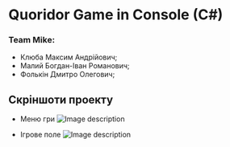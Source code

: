# Quoridor Game in Console (C#)

### Team Mike:
* Клюба Максим Андрійович;
* Малий Богдан-Іван Романович;
* Фолькін Дмитро Олегович;

## Скріншоти проекту
- Меню гри
![Image description](https://github.com/MaxKliuba/QuoridorConsole/img/img1.png)

- Ігрове поле
![Image description](https://github.com/MaxKliuba/QuoridorConsole/img/img2.png)